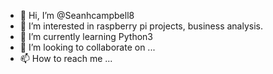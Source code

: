 - 👋 Hi, I’m @Seanhcampbell8
- 👀 I’m interested in raspberry pi projects, business analysis. 
- 🌱 I’m currently learning Python3
- 💞️ I’m looking to collaborate on ...
- 📫 How to reach me ...

<!---
Seanhcampbell8/Seanhcampbell8 is a ✨ special ✨ repository because its `README.md` (this file) appears on your GitHub profile.
You can click the Preview link to take a look at your changes.
--->
